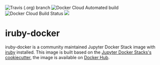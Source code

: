 ![Travis (.org) branch](https://img.shields.io/travis/shihanng/iruby-docker/master.svg?style=popout)
![Docker Cloud Automated build](https://img.shields.io/docker/cloud/automated/shihanng/iruby-docker.svg?style=popout)
![Docker Cloud Build Status](https://img.shields.io/docker/cloud/build/shihanng/iruby-docker.svg?style=popout)
[![](https://images.microbadger.com/badges/version/shihanng/iruby-docker.svg)](https://microbadger.com/images/shihanng/iruby-docker "Get your own version badge on microbadger.com")

# iruby-docker

iruby-docker is a community maintained Jupyter Docker Stack image
with [iruby](https://github.com/SciRuby/iruby) installed.
This image is built based on the [Jupyter Docker Stacks's cookiecutter](https://jupyter-docker-stacks.readthedocs.io/en/latest/contributing/stacks.html),
the image is available on [Docker Hub](https://hub.docker.com/r/shihanng/iruby-docker).
